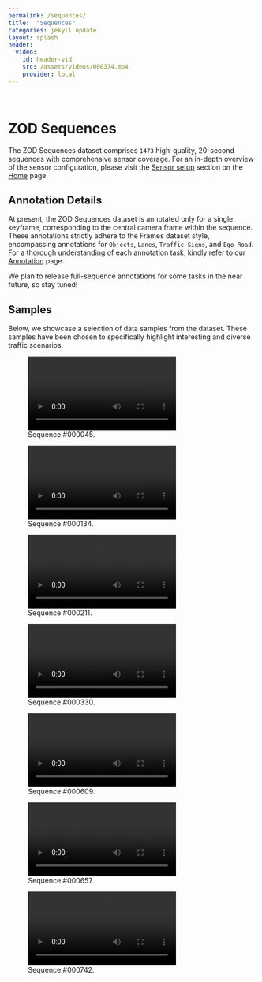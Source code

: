 ```yaml
---
permalink: /sequences/
title:  "Sequences"
categories: jekyll update
layout: splash
header:
  video:
    id: header-vid
    src: /assets/videos/000374.mp4
    provider: local
---
```

<br>

# ZOD Sequences

The ZOD Sequences dataset comprises `1473` high-quality, 20-second sequences with comprehensive sensor coverage. For an in-depth overview of the sensor configuration, please visit the [Sensor setup](/#sensor-setup) section on the [Home](/) page.

## Annotation Details

At present, the ZOD Sequences dataset is annotated only for a single keyframe, corresponding to the central camera frame within the sequence. These annotations strictly adhere to the Frames dataset style, encompassing annotations for `Objects`, `Lanes`, `Traffic Signs`, and `Ego Road`. For a thorough understanding of each annotation task, kindly refer to our [Annotation](/annotations) page.

We plan to release full-sequence annotations for some tasks in the near future, so stay tuned!

## Samples

Below, we showcase a selection of data samples from the dataset. These samples have been chosen to specifically highlight interesting and diverse traffic scenarios.
<figure>
<video controls preload="auto" class="header__video">
    <source src="/assets/videos/000045.webm" type="video/webm">
</video>
<figcaption>Sequence #000045.</figcaption>
</figure>

<figure>
<video controls preload="auto" class="header__video">
    <source src="/assets/videos/000134.webm" type="video/webm">
</video>
<figcaption>Sequence #000134.</figcaption>
</figure>


<figure>
<video controls preload="auto" class="header__video">
    <source src="/assets/videos/000211.webm" type="video/webm">
</video>
<figcaption>Sequence #000211.</figcaption>
</figure>


<figure>
<video controls preload="auto" class="header__video">
    <source src="/assets/videos/000330.webm" type="video/webm">
</video>
<figcaption>Sequence #000330.</figcaption>
</figure>


<figure>
<video controls preload="auto" class="header__video">
    <source src="/assets/videos/000609.webm" type="video/webm">
</video>
<figcaption>Sequence #000609.</figcaption>
</figure>



<figure>
<video controls preload="auto" class="header__video">
    <source src="/assets/videos/000657.webm" type="video/webm">
</video>
<figcaption>Sequence #000657.</figcaption>
</figure>



<figure>
<video controls preload="auto" class="header__video">
    <source src="/assets/videos/000742.webm" type="video/webm">
</video>
<figcaption>Sequence #000742.</figcaption>
</figure>



